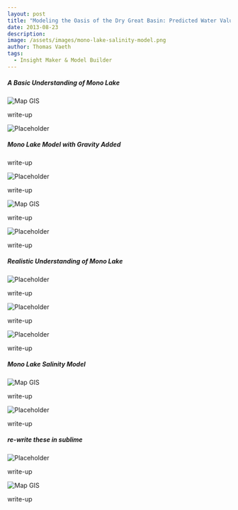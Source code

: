 ```yaml
---
layout: post
title: "Modeling the Oasis of the Dry Great Basin: Predicted Water Values of Mono Lake"
date: 2013-08-23
description: 
image: /assets/images/mono-lake-salinity-model.png
author: Thomas Vaeth
tags: 
  - Insight Maker & Model Builder
---
```


##### A Basic Understanding of Mono Lake

![Map GIS](/assets/images/modeling-mono-lake-1.png)

write-up

![Placeholder](/assets/images/water-in-lake-graph.png)

##### Mono Lake Model with Gravity Added

write-up

![Placeholder](/assets/images/mono-lake-model-gravity.png)

write-up

![Map GIS](/assets/images/water-in-lake-graph2.png)

write-up

![Placeholder](/assets/images/water-in-lake-graph3.png)

write-up

##### Realistic Understanding of Mono Lake

![Placeholder](/assets/images/realistic-model-mono-lake.png)

write-up

![Placeholder](/assets/images/realistic-model-graph1.png)

write-up

![Placeholder](/assets/images/realistic-model-graph2.png)

write-up

##### Mono Lake Salinity Model

![Map GIS](/assets/images/mono-lake-salinity-model.png)

write-up

![Placeholder](/assets/images/salinity-model-graph.png)

write-up

##### re-write these in sublime

![Placeholder](/assets/images/re-write-these-in-sublime.png)

write-up

![Map GIS](/assets/images/variables-for-mono-lake.png)

write-up